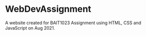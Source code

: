 # WebDevAssignment
A website created for BAIT1023 Assignment using HTML, CSS and JavaScript on Aug 2021.
